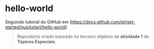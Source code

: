 # hello-world
Seguindo tutorial do GitHub em (https://docs.github.com/pt/get-started/quickstart/hello-world)
> Repositório criado baseado no terceiro objetivo da **atividade 1** de **Tópicos Especiais**.
